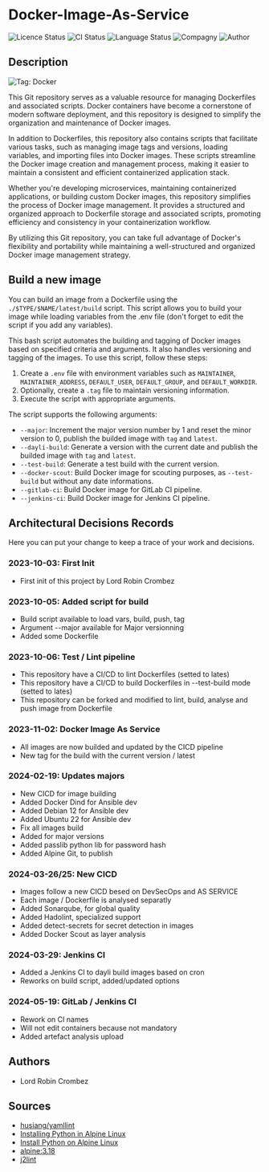 # Docker-Image-As-Service

![Licence Status](https://img.shields.io/badge/licence-MIT-brightgreen)
![CI Status](https://img.shields.io/badge/CI-success-brightgreen)
![Language Status](https://img.shields.io/badge/language-Dockerfile-red)
![Compagny](https://img.shields.io/badge/Compagny-Labo--CBZ-blue)
![Author](https://img.shields.io/badge/Author-Lord%20Robin%20Cbz-blue)

## Description

![Tag: Docker](https://img.shields.io/badge/Tech-Docker-orange)

This Git repository serves as a valuable resource for managing Dockerfiles and associated scripts. Docker containers have become a cornerstone of modern software deployment, and this repository is designed to simplify the organization and maintenance of Docker images.

In addition to Dockerfiles, this repository also contains scripts that facilitate various tasks, such as managing image tags and versions, loading variables, and importing files into Docker images. These scripts streamline the Docker image creation and management process, making it easier to maintain a consistent and efficient containerized application stack.

Whether you're developing microservices, maintaining containerized applications, or building custom Docker images, this repository simplifies the process of Docker image management. It provides a structured and organized approach to Dockerfile storage and associated scripts, promoting efficiency and consistency in your containerization workflow.

By utilizing this Git repository, you can take full advantage of Docker's flexibility and portability while maintaining a well-structured and organized Docker image management strategy.

## Build a new image

You can build an image from a Dockerfile using the `./$TYPE/$NAME/latest/build` script. This script allows you to build your image while loading variables from the .env file (don't forget to edit the script if you add any variables).

This bash script automates the building and tagging of Docker images based on specified criteria and arguments. It also handles versioning and tagging of the images. To use this script, follow these steps:

1. Create a `.env` file with environment variables such as `MAINTAINER`, `MAINTAINER_ADDRESS`, `DEFAULT_USER`, `DEFAULT_GROUP`, and `DEFAULT_WORKDIR`.
2. Optionally, create a `.tag` file to maintain versioning information.
3. Execute the script with appropriate arguments.

The script supports the following arguments:

- `--major`: Increment the major version number by 1 and reset the minor version to 0, publish the builded image with `tag` and `latest`.
- `--dayli-build`: Generate a version with the current date and publish the builded image with `tag` and `latest`.
- `--test-build`: Generate a test build with the current version.
- `--docker-scout`: Build Docker image for scouting purposes, as `--test-build` but without any date informations.
- `--gitlab-ci`: Build Docker image for GitLab CI pipeline.
- `--jenkins-ci`: Build Docker image for Jenkins CI pipeline.

## Architectural Decisions Records

Here you can put your change to keep a trace of your work and decisions.

### 2023-10-03: First Init

* First init of this project by Lord Robin Crombez

### 2023-10-05: Added script for build

* Build script available to load vars, build, push, tag
* Argument --major available for Major versionning
* Added some Dockerfile

### 2023-10-06: Test / Lint pipeline

* This repository have a CI/CD to lint Dockerfiles (setted to lates)
* This repository have a CI/CD to build Dockerfiles in --test-build mode (setted to lates)
* This repository can be forked and modified to lint, build, analyse and push image from Dockerfile

### 2023-11-02: Docker Image As Service

* All images are now builded and updated by the CICD pipeline
* New tag for the build with the current version / latest

### 2024-02-19: Updates majors

* New CICD for image building
* Added Docker Dind for Ansible dev
* Added Debian 12 for Ansible dev
* Added Ubuntu 22 for Ansible dev
* Fix all images build
* Added for major versions
* Added passlib python lib for password hash
* Added Alpine Git, to publish

### 2024-03-26/25: New CICD

* Images follow a new CICD besed on DevSecOps and AS SERVICE
* Each image / Dockerfile is analysed separatly
* Added Sonarqube, for global quality
* Added Hadolint, specialized support
* Added detect-secrets for secret detection in images
* Added Docker Scout as layer analysis

### 2024-03-29: Jenkins CI

* Added a Jenkins CI to dayli build images based on cron
* Reworks on build script, added/updated options

### 2024-05-19: GitLab / Jenkins CI

* Rework on CI names
* Will not edit containers because not mandatory
* Added artefact analysis upload

## Authors

* Lord Robin Crombez

## Sources

* [husiang/yamllint](https://hub.docker.com/r/chusiang/yamllint/dockerfile)
* [Installing Python in Alpine Linux](https://www.askpython.com/python/examples/python-alpine-linux)
* [Install Python on Alpine Linux](https://devcoops.com/install-python-on-alpine-linux/)
* [alpine:3.18](https://hub.docker.com/layers/library/alpine/3.18/images/sha256-48d9183eb12a05c99bcc0bf44a003607b8e941e1d4f41f9ad12bdcc4b5672f86?context=explore)
* [j2lint](https://github.com/aristanetworks/j2lint)

